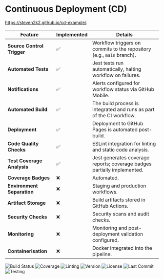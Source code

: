 # Continuous Deployment (CD)
https://steven2k2.github.io/cd-example/.

| **Feature**                | **Implemented** | **Details**                                                                 |
|----------------------------|------------------|------------------------------------------------------------------------------|
| **Source Control Trigger** | ✅               | Workflow triggers on commits to the repository (e.g., `main` branch).       |
| **Automated Tests**        | ✅               | Jest tests run automatically, halting workflow on failures.                 |
| **Notifications**          | ✅               | Alerts configured for workflow status via GitHub Mobile.                    |
| **Automated Build**        | ✅               | The build process is integrated and runs as part of the CI workflow.        |
| **Deployment**             | ✅               | Deployment to GitHub Pages is automated post-build.                         |
| **Code Quality Checks**    | ✅               | ESLint integration for linting and static code analysis.                    |
| **Test Coverage Analysis** | ✅               | Jest generates coverage reports; coverage badges partially implemented.     |
| **Coverage Badges**        | ❌               | Automated.                                                                  |
| **Environment Separation** | ❌               | Staging and production workflows.                                           |
| **Artifact Storage**       | ❌               | Build artifacts stored in GitHub Actions.                                   |
| **Security Checks**        | ❌               | Security scans and audit checks.                                            |
| **Monitoring**             | ❌               | Monitoring and post-deployment validation configured.                       |
| **Containerisation**       | ❌               | Docker integrated into the pipeline.                                        |

![Build Status](https://github.com/steven2k2/cd-example/actions/workflows/deploy.yml/badge.svg)
![Coverage](https://img.shields.io/badge/coverage-80%25-brightgreen)
![Linting](https://img.shields.io/badge/linting-ESLint-brightgreen)
![Version](https://img.shields.io/badge/version-1.0.0-blue)
![License](https://img.shields.io/github/license/steven2k2/cd-example)
![Last Commit](https://img.shields.io/github/last-commit/steven2k2/cd-example)
![Testing](https://img.shields.io/badge/testing-Jest-brightgreen)



